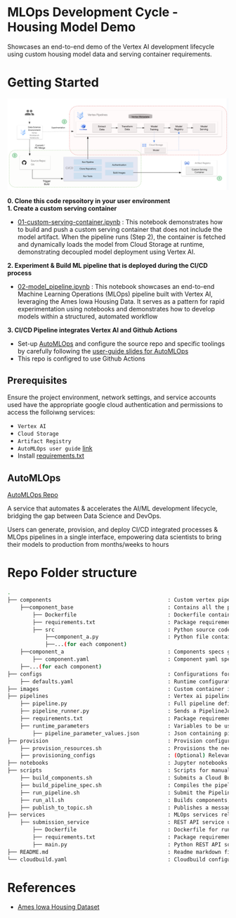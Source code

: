 # MLOps Development Cycle - Housing Model Demo

Showcases an end-to-end demo of the Vertex AI development lifecycle using custom housing model data and serving container requirements.

# Getting Started

![housing-flow.png](./notebooks/diagrams/housing-flow.png)

**0. Clone this code repsoitory in your user environment** <br>
**1. Create a custom serving container** <br>
* [01-custom-serving-container.ipynb](./notebooks/01-custom-serving-container.ipynb) : This notebook demonstrates how to build and push a custom serving container that does not include the model artifact. When the pipeline runs (Step 2), the container is fetched and dynamically loads the model from Cloud Storage at runtime, demonstrating decoupled model deployment using Vertex AI.
    
    
**2. Experiment & Build ML pipeline that is deployed during the CI/CD process** 
* [02-model_pipeline.ipynb](./notebooks/02-model_pipeline.ipynb) : This notebook showcases an end-to-end Machine Learning Operations (MLOps) pipeline built with Vertex AI, leveraging the Ames Iowa Housing Data. It serves as a pattern for rapid experimentation using notebooks and demonstrates how to develop models within a structured, automated workflow


**3. CI/CD Pipeline integrates Vertex AI and Github Actions**
* Set-up [AutoMLOps](https://github.com/GoogleCloudPlatform/automlops) and configure the source repo and specific toolings by carefully following the [user-guide slides for AutoMLOps](https://github.com/GoogleCloudPlatform/automlops/blob/main/AutoMLOps_User_Guide.pdf) <br>
* This repo is configred to use Github Actions


## Prerequisites

Ensure the project environment, network settings, and service accounts used have the appropriate google cloud authentication and permissions to access the folloiwng services:
- `Vertex AI`
- `Cloud Storage`
- `Artifact Registry`
- `AutoMLOps user guide` [link](https://github.com/GoogleCloudPlatform/automlops/blob/main/AutoMLOps_Implementation_Guide_External.pdf)
-  Install [requirements.txt](./components/component_base/requirements.txt)

## AutoMLOps

[AutoMLOps Repo](https://github.com/GoogleCloudPlatform/automlops)

A service that automates & accelerates the AI/ML development lifecycle, bridging the gap between Data Science and DevOps. 

Users can generate, provision, and deploy CI/CD integrated processes & MLOps pipelines in a single interface, empowering data scientists to bring their models to production from months/weeks to hours

# Repo Folder structure

```bash
.
├── components                                     : Custom vertex pipeline components.
    ├──component_base                              : Contains all the python files, Dockerfile and requirements.txt
        ├── Dockerfile                             : Dockerfile containing all the python files for the components.
        ├── requirements.txt                       : Package requirements for all the python files for the components.
        ├── src                                    : Python source code directory.
            ├──component_a.py                      : Python file containing code for the component.
            ├──...(for each component)
    ├──component_a                                 : Components specs generated using AutoMLOps
        ├── component.yaml                         : Component yaml spec, acts as an I/O wrapper around the Docker container.
    ├──...(for each component)
├── configs                                        : Configurations for defining vertex ai pipeline and MLOps infra.
    ├── defaults.yaml                              : Runtime configuration variables.
├── images                                         : Custom container images for training models (optional).
├── pipelines                                      : Vertex ai pipeline definitions.
    ├── pipeline.py                                : Full pipeline definition; compiles pipeline spec and uploads to GCS.
    ├── pipeline_runner.py                         : Sends a PipelineJob to Vertex AI.
    ├── requirements.txt                           : Package requirements for running pipeline.py.
    ├── runtime_parameters                         : Variables to be used in a PipelineJob.
        ├── pipeline_parameter_values.json         : Json containing pipeline parameters.
├── provision                                      : Provision configurations and details.
    ├── provision_resources.sh                     : Provisions the necessary infra to run the MLOps pipeline.
    ├── provisioning_configs                       : (Optional) Relevant terraform/Pulumi config files for provisioning infa.
├── notebooks                                      : Jupyter notebooks
├── scripts                                        : Scripts for manually triggering the cloud run service.
    ├── build_components.sh                        : Submits a Cloud Build job that builds and pushes the components to the registry.
    ├── build_pipeline_spec.sh                     : Compiles the pipeline specs.
    ├── run_pipeline.sh                            : Submit the PipelineJob to Vertex AI.
    ├── run_all.sh                                 : Builds components, compiles pipeline specs, and submits the PipelineJob.
    ├── publish_to_topic.sh                        : Publishes a message to a Pub/Sub topic to invoke the pipeline job submission service.
├── services                                       : MLOps services related to continuous training.
    ├── submission_service                         : REST API service used to submit pipeline jobs to Vertex AI.
        ├── Dockerfile                             : Dockerfile for running the REST API service.
        ├── requirements.txt                       : Package requirements for the REST API service.
        ├── main.py                                : Python REST API source code. 
├── README.md                                      : Readme markdown file describing the contents of the generated directories.
└── cloudbuild.yaml                                : Cloudbuild configuration file for building custom components.
```

# References
* [Ames Iowa Housing Dataset](https://github.com/melindaleung/Ames-Iowa-Housing-Dataset)